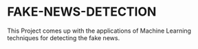 # FAKE-NEWS-DETECTION
This Project comes up with the applications of Machine Learning techniques for detecting the fake news.
